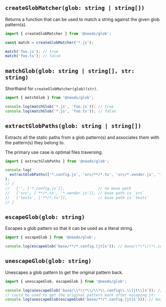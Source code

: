 ## `createGlobMatcher(glob: string | string[])`

Returns a function that can be used to match a string against the given glob pattern(s).

```typescript
import { createGlobMatcher } from '@neodx/glob';

const match = createGlobMatcher('*.js');

match('foo.js'); // true
match('foo.ts'); // false
```

## `matchGlob(glob: string | string[], str: string)`

Shorthand for `createGlobMatcher(glob)(str)`.

```typescript
import { matchGlob } from '@neodx/glob';

console.log(matchGlob('*.js', 'foo.js')); // true
console.log(matchGlob('*.js', 'foo.ts')); // false
```

## `extractGlobPaths(glob: string | string[])`

Extracts all the static paths from a glob pattern(s) and associates them with the pattern(s) they belong to.

The primary use case is optimal files traversing.

```typescript
import { extractGlobPaths } from '@neodx/glob';

console.log(
  extractGlobPaths(['*.config.js', 'src/**/*.ts', 'src/*.vendor.js', '{src,tests}/**/*.ts'])
);
// [
//   ['', ['*.config.js']],               // no base path
//   ['src', ['**/*.ts', '*.vendor.js']], // base path is `src`
//   ['tests', ['**/*.ts']],              // base path is `tests`
// ]
```

## `escapeGlob(glob: string)`

Escapes a glob pattern so that it can be used as a literal string.

```typescript
import { escapeGlob } from '@neodx/glob';

console.log(escapeGlob('base/**/*.config.[jt]s')); // base/\*\*\/\*\.config\.\[jt\]s
```

## `unescapeGlob(glob: string)`

Unescapes a glob pattern to get the original pattern back.

```typescript
import { unescapeGlob, escapeGlob } from '@neodx/glob';

console.log(unescapeGlob('base/\\*\\*\\/\\*\\.config\\.\\[jt\\]s')); // base/**/*.config.[jt]s
// could be used to get the original pattern back after escaping it:
console.log(unescapeGlob(escapeGlob('base/**/*.config.[jt]s'))); // base/**/*.config.[jt]s
```
